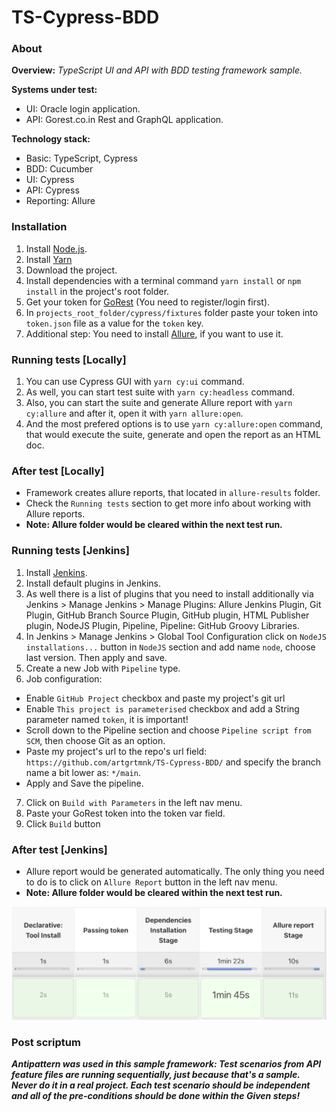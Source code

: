 # TS-Cypress-BDD

### About
**Overview:** _TypeScript UI and API with BDD testing framework sample._

**Systems under test:**
- UI: Oracle login application.
- API: Gorest.co.in Rest and GraphQL application.

**Technology stack:**
- Basic: TypeScript, Cypress
- BDD: Cucumber
- UI: Cypress
- API: Cypress
- Reporting: Allure

### Installation
1. Install [Node.js](https://nodejs.org/en/).
2. Install [Yarn](https://classic.yarnpkg.com/lang/en/docs/install)
3. Download the project.
4. Install dependencies with a terminal command `yarn install` or `npm install` in the project's root folder.
5. Get your token for [GoRest](https://gorest.co.in/my-account/access-tokens) (You need to register/login first).
6. In `projects_root_folder/cypress/fixtures` folder paste your token into `token.json` file as a value for the `token` key.
7. Additional step: You need to install [Allure](https://github.com/allure-framework/allure2), if you want to use it.

### Running tests [Locally]
1. You can use Cypress GUI with `yarn cy:ui` command.
2. As well, you can start test suite with `yarn cy:headless` command.
3. Also, you can start the suite and generate Allure report with `yarn cy:allure` and after it, open it with `yarn allure:open`.
4. And the most prefered options is to use `yarn cy:allure:open` command, that would execute the suite, generate and open the report as an HTML doc.

### After test [Locally]
- Framework creates allure reports, that located in `allure-results` folder.
- Check the `Running tests` section to get more info about working with Allure reports.
- **Note: Allure folder would be cleared within the next test run.**

### Running tests [Jenkins]
1. Install [Jenkins](https://www.jenkins.io).
2. Install default plugins in Jenkins.
3. As well there is a list of plugins that you need to install additionally via Jenkins > Manage Jenkins > Manage Plugins: Allure Jenkins Plugin, Git Plugin, GitHub Branch Source Plugin, GitHub plugin, HTML Publisher plugin, NodeJS Plugin, Pipeline, Pipeline: GitHub Groovy Libraries.
4. In Jenkins > Manage Jenkins > Global Tool Configuration click on `NodeJS installations...` button in `NodeJS` section and add name `node`, choose last version. Then apply and save.
5. Create a new Job with `Pipeline` type.
6. Job configuration:
- Enable `GitHub Project` checkbox and paste my project's git url
- Enable `This project is parameterised` checkbox and add a String parameter named `token`, it is important!
- Scroll down to the Pipeline section and choose `Pipeline script from SCM`, then choose Git as an option.
- Paste my project's url to the repo's url field: `https://github.com/artgrtmnk/TS-Cypress-BDD/` and specify the branch name a bit lower as: `*/main`.
- Apply and Save the pipeline.
7. Click on `Build with Parameters` in the left nav menu.
8. Paste your GoRest token into the token var field.
9. Click `Build` button

### After test [Jenkins]
- Allure report would be generated automatically. The only thing you need to do is to click on `Allure Report` button in the left nav menu.
- **Note: Allure folder would be cleared within the next test run.**

![Successful pipeline from Jenkins](Success_Jenkins_Pipeline.png)

### Post scriptum
**_Antipattern was used in this sample framework: Test scenarios from API feature files are running sequentially, just because that's a sample. Never do it in a real project. Each test scenario should be independent and all of the pre-conditions should be done within the Given steps!_**
